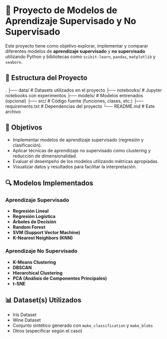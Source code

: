 # 🧠 Proyecto de Modelos de Aprendizaje Supervisado y No Supervisado

Este proyecto tiene como objetivo explorar, implementar y comparar diferentes modelos de **aprendizaje supervisado** y **no supervisado** utilizando Python y bibliotecas como `scikit-learn`, `pandas`, `matplotlib` y `seaborn`.

## 📂 Estructura del Proyecto
.
├── data/ # Datasets utilizados en el proyecto
├── notebooks/ # Jupyter notebooks con experimentos
├── models/ # Modelos entrenados (opcional)
├── src/ # Código fuente (funciones, clases, etc.)
├── requirements.txt # Dependencias del proyecto
└── README.md # Este archivo


## 📌 Objetivos

- Implementar modelos de aprendizaje supervisado (regresión y clasificación).
- Aplicar técnicas de aprendizaje no supervisado como clustering y reducción de dimensionalidad.
- Evaluar el desempeño de los modelos utilizando métricas apropiadas.
- Visualizar datos y resultados para facilitar la interpretación.

## 🔍 Modelos Implementados

### Aprendizaje Supervisado

- **Regresión Lineal**
- **Regresión Logística**
- **Árboles de Decisión**
- **Random Forest**
- **SVM (Support Vector Machine)**
- **K-Nearest Neighbors (KNN)**

### Aprendizaje No Supervisado

- **K-Means Clustering**
- **DBSCAN**
- **Hierarchical Clustering**
- **PCA (Análisis de Componentes Principales)**
- **t-SNE**

## 📊 Dataset(s) Utilizados

- Iris Dataset
- Wine Dataset
- Conjunto sintético generado con `make_classification` y `make_blobs`
- Otros (especificar según el caso)

